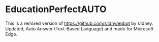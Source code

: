 # EducationPerfectAUTO
This is a remixed version of https://github.com/s1dny/epbot by s1dney. Updated, Auto Answer (Text-Based Language) and made for Microsoft Edge.

